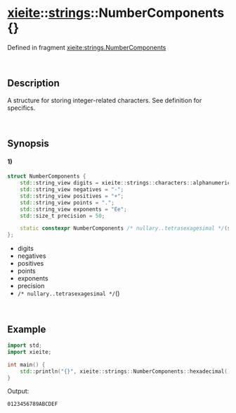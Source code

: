 # [xieite](../../xieite.md)\:\:[strings](../../strings.md)\:\:NumberComponents \{\}
Defined in fragment [xieite:strings.NumberComponents](../../../src/strings/number_components.cpp)

&nbsp;

## Description
A structure for storing integer-related characters. See definition for specifics.

&nbsp;

## Synopsis
#### 1)
```cpp
struct NumberComponents {
    std::string_view digits = xieite::strings::characters::alphanumeric;
    std::string_view negatives = "-";
    std::string_view positives = "+";
    std::string_view points = ".";
    std::string_view exponents = "Ee";
    std::size_t precision = 50;

    static constexpr NumberComponents /* nullary..tetrasexagesimal */(std::size_t precision = 50) noexcept;
};
```
- digits
- negatives
- positives
- points
- exponents
- precision
- `/* nullary..tetrasexagesimal */`\(\)

&nbsp;

## Example
```cpp
import std;
import xieite;

int main() {
    std::println("{}", xieite::strings::NumberComponents::hexadecimal().digits);
}
```
Output:
```
0123456789ABCDEF
```
